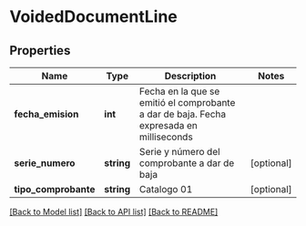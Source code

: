 # VoidedDocumentLine

## Properties
Name | Type | Description | Notes
------------ | ------------- | ------------- | -------------
**fecha_emision** | **int** | Fecha en la que se emitió el comprobante a dar de baja. Fecha expresada en milliseconds | 
**serie_numero** | **string** | Serie y número del comprobante a dar de baja | [optional] 
**tipo_comprobante** | **string** | Catalogo 01 | [optional] 

[[Back to Model list]](../../README.md#documentation-for-models) [[Back to API list]](../../README.md#documentation-for-api-endpoints) [[Back to README]](../../README.md)

